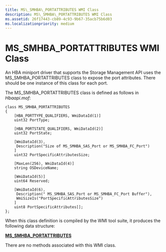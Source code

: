 ```yaml
---
title: MS\_SMHBA\_PORTATTRIBUTES WMI Class
description: MS\_SMHBA\_PORTATTRIBUTES WMI Class
ms.assetid: 26f17443-cb89-4c93-9b67-35acb75b6d03
ms.localizationpriority: medium
---
```


# MS\_SMHBA\_PORTATTRIBUTES WMI Class


An HBA miniport driver that supports the Storage Management API uses the MS\_SMHBA\_PORTATTRIBUTES class to expose the port attributes. There should be one instance of this class for each port.

The MS\_SMHBA\_PORTATTRIBUTES class is defined as follows in *Hbaapi.mof*:

```
class MS_SMHBA_PORTATTRIBUTES 
{
    [HBA_PORTTYPE_QUALIFIERS, WmiDataId(1)]
    uint32 PortType;

    [HBA_PORTSTATE_QUALIFIERS, WmiDataId(2)]
    uint32 PortState;

    [WmiDataId(3),
     Description("Size of MS_SMHBA_SAS_Port or MS_SMHBA_FC_Port")
    ]
    uint32 PortSpecificAttributesSize;

    [MaxLen(256), WmiDataId(4)]
    string OSDeviceName;

    [WmiDataId(5)]
    uint64 Reserved;

    [WmiDataId(6),
     Description(" MS_SMHBA_SAS_Port or MS_SMHBA_FC_Port Buffer"),
     WmiSizeIs("PortSpecificAttributesSize")
    ]
    uint8 PortSpecificAttributes[];
};
```

When this class definition is compiled by the WMI tool suite, it produces the following data structure:

[**MS\_SMHBA\_PORTATTRIBUTES**](https://msdn.microsoft.com/library/windows/hardware/ff563165)

There are no methods associated with this WMI class.

 

 





